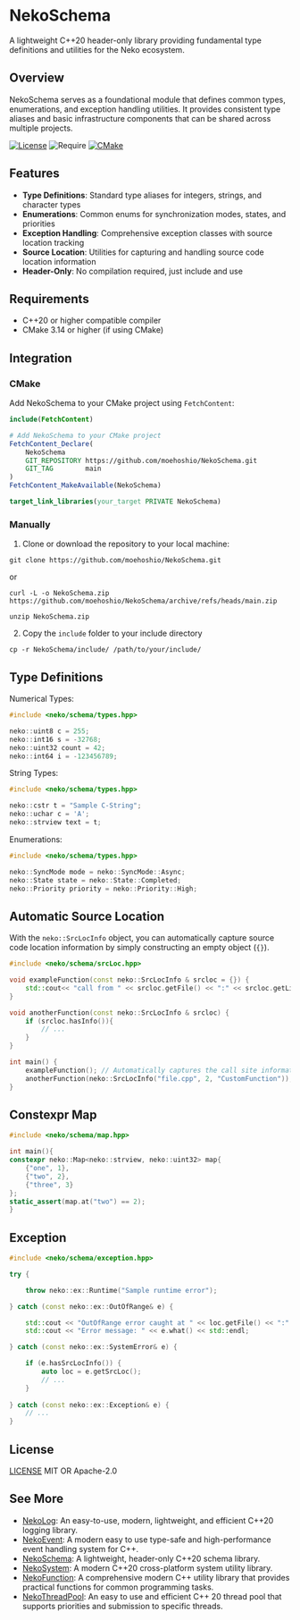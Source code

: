 # NekoSchema

A lightweight C++20 header-only library providing fundamental type definitions and utilities for the Neko ecosystem.

## Overview

NekoSchema serves as a foundational module that defines common types, enumerations, and exception handling utilities. It provides consistent type aliases and basic infrastructure components that can be shared across multiple projects.

[![License](https://img.shields.io/badge/License-MIT%20OR%20Apache--2.0-blue.svg)](LICENSE)
![Require](https://img.shields.io/badge/%20Require%20-%3E=%20C++%2020-orange.svg)
[![CMake](https://img.shields.io/badge/CMake-3.14+-green.svg)](https://cmake.org/)

## Features

- **Type Definitions**: Standard type aliases for integers, strings, and character types
- **Enumerations**: Common enums for synchronization modes, states, and priorities
- **Exception Handling**: Comprehensive exception classes with source location tracking
- **Source Location**: Utilities for capturing and handling source code location information
- **Header-Only**: No compilation required, just include and use

## Requirements

- C++20 or higher compatible compiler
- CMake 3.14 or higher (if using CMake)

## Integration

### CMake

Add NekoSchema to your CMake project using `FetchContent`:

```cmake
include(FetchContent)

# Add NekoSchema to your CMake project
FetchContent_Declare(
    NekoSchema
    GIT_REPOSITORY https://github.com/moehoshio/NekoSchema.git
    GIT_TAG        main
)
FetchContent_MakeAvailable(NekoSchema)

target_link_libraries(your_target PRIVATE NekoSchema)
```

### Manually

1. Clone or download the repository to your local machine:

```shell
git clone https://github.com/moehoshio/NekoSchema.git
```

or

```shell
curl -L -o NekoSchema.zip https://github.com/moehoshio/NekoSchema/archive/refs/heads/main.zip

unzip NekoSchema.zip
```

2. Copy the `include` folder to your include directory

```shell
cp -r NekoSchema/include/ /path/to/your/include/
```

## Type Definitions

Numerical Types:

```cpp
#include <neko/schema/types.hpp>

neko::uint8 c = 255;
neko::int16 s = -32768;
neko::uint32 count = 42;
neko::int64 i = -123456789;
```

String Types:

```cpp
#include <neko/schema/types.hpp>

neko::cstr t = "Sample C-String";
neko::uchar c = 'A';
neko::strview text = t;
```

Enumerations:

```cpp
#include <neko/schema/types.hpp>

neko::SyncMode mode = neko::SyncMode::Async;
neko::State state = neko::State::Completed;
neko::Priority priority = neko::Priority::High;
```

## Automatic Source Location

With the `neko::SrcLocInfo` object, you can automatically capture source code location information by simply constructing an empty object (`{}`).

```cpp
#include <neko/schema/srcLoc.hpp>

void exampleFunction(const neko::SrcLocInfo & srcloc = {}) {
    std::cout<< "call from " << srcloc.getFile() << ":" << srcloc.getLine() << " in function " << srcloc.getFunc() << std::endl;
}

void anotherFunction(const neko::SrcLocInfo & srcloc) {
    if (srcloc.hasInfo()){
        // ...
    }
}

int main() {
    exampleFunction(); // Automatically captures the call site information
    anotherFunction(neko::SrcLocInfo("file.cpp", 2, "CustomFunction")); // You can also provide custom source location
}
```

## Constexpr Map

```cpp
#include <neko/schema/map.hpp>

int main(){
constexpr neko::Map<neko::strview, neko::uint32> map{
    {"one", 1},
    {"two", 2},
    {"three", 3}
};
static_assert(map.at("two") == 2);
}
```

## Exception

```cpp
#include <neko/schema/exception.hpp>

try {

    throw neko::ex::Runtime("Sample runtime error");

} catch (const neko::ex::OutOfRange& e) {

    std::cout << "OutOfRange error caught at " << loc.getFile() << ":" << loc.getLine() << " in function " << loc.getFunc() << std::endl;
    std::cout << "Error message: " << e.what() << std::endl;

} catch (const neko::ex::SystemError& e) {

    if (e.hasSrcLocInfo()) {
        auto loc = e.getSrcLoc();
        // ...
    }
    
} catch (const neko::ex::Exception& e) {
    // ...
}
```

## License

[LICENSE](LICENSE) MIT OR Apache-2.0

## See More

- [NekoLog](https://github.com/moehoshio/nlog): An easy-to-use, modern, lightweight, and efficient C++20 logging library.
- [NekoEvent](https://github.com/moehoshio/NekoEvent): A modern easy to use type-safe and high-performance event handling system for C++.
- [NekoSchema](https://github.com/moehoshio/NekoSchema): A lightweight, header-only C++20 schema library.
- [NekoSystem](https://github.com/moehoshio/NekoSystem): A modern C++20 cross-platform system utility library.
- [NekoFunction](https://github.com/moehoshio/NekoFunction): A comprehensive modern C++ utility library that provides practical functions for common programming tasks.
- [NekoThreadPool](https://github.com/moehoshio/NekoThreadPool): An easy to use and efficient C++ 20 thread pool that supports priorities and submission to specific threads.
